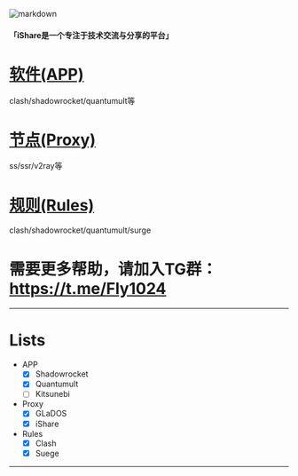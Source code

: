 ![markdown](https://github.com/ishareTG/Net/blob/master/iShare-logo.png?raw=true "markdown")

#### 「iShare是一个专注于技术交流与分享的平台」

# [软件(APP)](https://github.com/ishareTG/Net/tree/master/APP/)
clash/shadowrocket/quantumult等

# [节点(Proxy)](https://github.com/ishareTG/Net/tree/master/Proxy)
ss/ssr/v2ray等

# [规则(Rules)](https://github.com/ishareTG/Net/tree/master/Rules)
clash/shadowrocket/quantumult/surge

# 需要更多帮助，请加入TG群：https://t.me/Fly1024

----
# Lists

- APP
    - [x] Shadowrocket
    - [x] Quantumult
    - [ ] Kitsunebi
- Proxy
    - [x] GLaDOS
    - [x] iShare
- Rules
    - [x] Clash
    - [x] Suege
----

